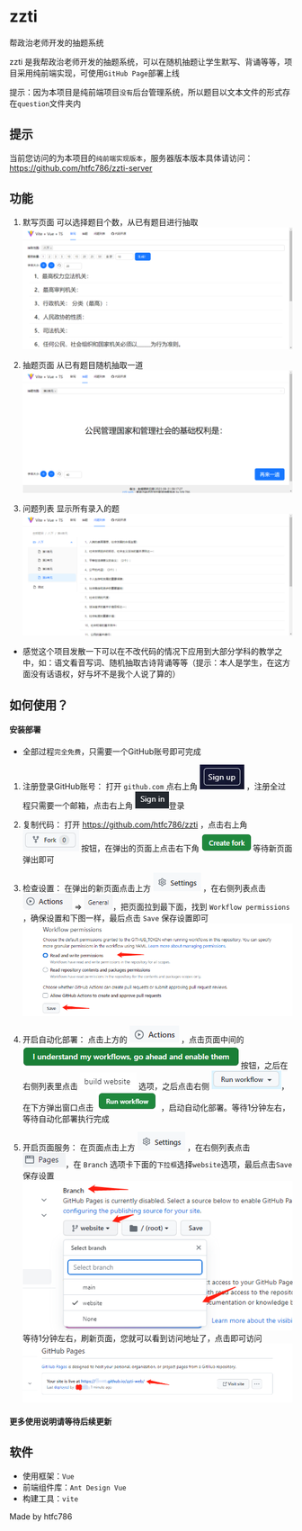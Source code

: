 # zzti
帮政治老师开发的抽题系统

zzti 是我帮政治老师开发的抽题系统，可以在随机抽题让学生默写、背诵等等，项目采用纯前端实现，可使用`GitHub Page`部署上线

提示：因为本项目是纯前端项目`没有`后台管理系统，所以题目以文本文件的形式存在`question`文件夹内

## 提示
当前您访问的为本项目的`纯前端实现版本`，服务器版本版本具体请访问：https://github.com/htfc786/zzti-server

## 功能
1. 默写页面 可以选择题目个数，从已有题目进行抽取
![默写页面](https://raw.githubusercontent.com/htfc786/zzti-server/img/zzti-web/img/page/indexpage.png)

2. 抽题页面 从已有题目随机抽取一道
![默写页面](https://raw.githubusercontent.com/htfc786/zzti-server/img/zzti-web/img/page/randompage.png)

3. 问题列表 显示所有录入的题
![默写页面](https://raw.githubusercontent.com/htfc786/zzti-server/img/zzti-web/img/page/questionspage.png)

- 感觉这个项目发散一下可以在不改代码的情况下应用到大部分学科的教学之中，如：语文看音写词、随机抽取古诗背诵等等（提示：本人是学生，在这方面没有话语权，好与坏不是我个人说了算的）

## 如何使用？
#### 安装部署
- 全部过程`完全免费`，只需要一个GitHub账号即可完成
1. 注册登录GitHub账号：
打开 `github.com` 点右上角 ![Sign up](https://raw.githubusercontent.com/htfc786/zzti-server/img/zzti-web/img/help/btn/signup.png) ，注册全过程只需要一个邮箱，点击右上角 ![Sign in](https://raw.githubusercontent.com/htfc786/zzti-server/img/zzti-web/img/help/btn/signin.png)登录

2. 复制代码：
打开 https://github.com/htfc786/zzti ，点击右上角 ![Fork](https://raw.githubusercontent.com/htfc786/zzti-server/img/zzti-web/img/help/btn/fork.png) 按钮，在弹出的页面上点击右下角 ![Create fork](https://raw.githubusercontent.com/htfc786/zzti-server/img/zzti-web/img/help/btn/createfork.png) 等待新页面弹出即可

3. 检查设置：
在弹出的新页面点击上方 ![Settings](https://raw.githubusercontent.com/htfc786/zzti-server/img/zzti-web/img/help/btn/settings.png) ，在右侧列表点击 ![Actions](https://raw.githubusercontent.com/htfc786/zzti-server/img/zzti-web/img/help/btn/sett-actions.png) => ![General](https://raw.githubusercontent.com/htfc786/zzti-server/img/zzti-web/img/help/btn/sett-general.png)，把页面拉到最下面，找到 `Workflow permissions` ，确保设置和下图一样，最后点击 `Save` 保存设置即可
![General](https://raw.githubusercontent.com/htfc786/zzti-server/img/zzti-web/img/help/workflow-settings.png)

4. 开启自动化部署：
点击上方的 ![Actions](https://raw.githubusercontent.com/htfc786/zzti-server/img/zzti-web/img/help/btn/actions.png) ，点击页面中间的 ![I understand my workflows, go ahead and enable them](https://raw.githubusercontent.com/htfc786/zzti-server/img/zzti-web/img/help/btn/enableworkflows.png) 按钮，之后在右侧列表里点击 ![build website](https://raw.githubusercontent.com/htfc786/zzti-server/img/zzti-web/img/help/btn/buildwebsite.png) 选项，之后点击右侧 ![Run workflow](https://raw.githubusercontent.com/htfc786/zzti-server/img/zzti-web/img/help/btn/runworkflow.png)，在下方弹出窗口点击 ![绿色的Run workflow](https://raw.githubusercontent.com/htfc786/zzti-server/img/zzti-web/img/help/btn/runworkflow-g.png) ，启动自动化部署。等待1分钟左右，等待自动化部署执行完成

5. 开启页面服务：
在页面点击上方 ![Settings](https://raw.githubusercontent.com/htfc786/zzti-server/img/zzti-web/img/help/btn/settings.png) ，在右侧列表点击 ![Pages](https://raw.githubusercontent.com/htfc786/zzti-server/img/zzti-web/img/help/btn/pages.png)，在 `Branch` 选项卡下面的`下拉框`选择`website`选项，最后点击`Save`保存设置
![设置GitHubPages页面](https://raw.githubusercontent.com/htfc786/zzti-server/img/zzti-web/img/help/set-pages.png)
等待1分钟左右，刷新页面，您就可以看到访问地址了，点击即可访问
![GitHubPages网址页面](https://raw.githubusercontent.com/htfc786/zzti-server/img/zzti-web/img/help/urlpage.png)

#### 更多使用说明请等待后续更新

## 软件
- 使用框架：`Vue`
- 前端组件库：`Ant Design Vue`
- 构建工具：`vite`

Made by htfc786